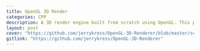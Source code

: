 ```yaml
---
title: OpenGL 3D Render
categories: CPP
description: A 3D render engine built from scratch using OpenGL. This program is capable of reading common formats including OBJ and MLT files and produce 3D images. This is a part of COMS30115 Computer Graphics module from University of Bristol by jerrykress and dr17549, written in C++.
layout: post
cover: "https://github.com/jerrykress/OpenGL-3D-Renderer/blob/master/screenshot.jpg?raw=true"
gitlink: "https://github.com/jerrykress/OpenGL-3D-Renderer"
---
```

